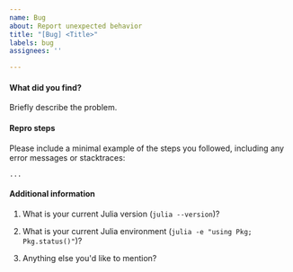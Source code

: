 ```yaml
---
name: Bug
about: Report unexpected behavior
title: "[Bug] <Title>"
labels: bug
assignees: ''

---
```


#### What did you find?
Briefly describe the problem.

#### Repro steps
Please include a minimal example of the steps you followed, including any error messages or stacktraces:
```
...
```

#### Additional information
1. What is your current Julia version (`julia --version`)? 

2. What is your current Julia environment (`julia -e "using Pkg; Pkg.status()"`)?

3. Anything else you'd like to mention?